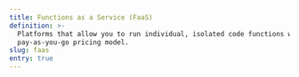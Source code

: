 ```yaml
---
title: Functions as a Service (FaaS)
definition: >-
  Platforms that allow you to run individual, isolated code functions with a
  pay-as-you-go pricing model.
slug: faas
entry: true
---
```


